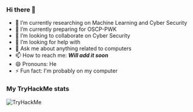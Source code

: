 ### Hi there 👋

- 🔭 I’m currently researching on Machine Learning and Cyber Security
- 🌱 I’m currently preparing for OSCP-PWK
- 👯 I’m looking to collaborate on Cyber Security
- 🤔 I’m looking for help with 
- 💬 Ask me about  anything related to computers
- 📫 How to reach me: ***Will add it soon***
- 😄 Pronouns: He
- ⚡ Fun fact: I'm probably on my computer

### My TryHackMe stats
<img src="https://tryhackme-badges.s3.amazonaws.com/alpharomeo911.png" alt="TryHackMe">
